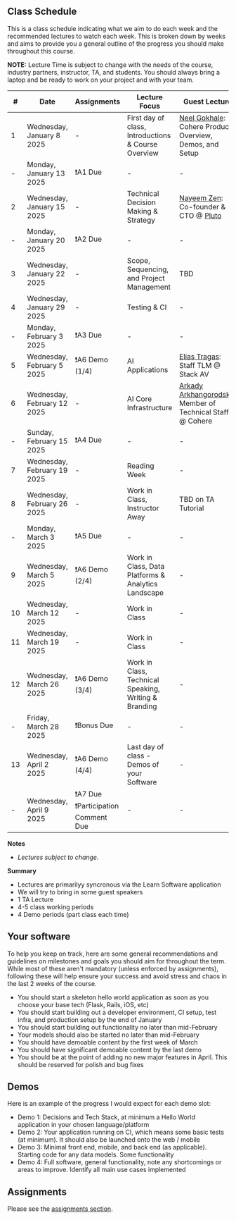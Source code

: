 ## Class Schedule

This is a class schedule indicating what we aim to do each week and the recommended lectures to watch each week. This is broken down by weeks and aims to provide you a general outline of the progress you should make throughout this course.

**NOTE:** Lecture Time is subject to change with the needs of the course, industry partners, instructor, TA, and students. You should always bring a laptop and be ready to work on your project and with your team.

| # | Date | Assignments | Lecture Focus | Guest Lecture |
| -- | -- | -- | -- | -- |
| 1 | Wednesday, January 8 2025   | - | First day of class, Introductions & Course Overview | [Neel Gokhale](https://ca.linkedin.com/in/neel-gokhale): Cohere Product Overview, Demos, and Setup |
| - | Monday, January 13 2025   | ❗A1 Due | - | - |
| 2 | Wednesday, January 15 2025   | - | Technical Decision Making & Strategy | [Nayeem Zen](https://ca.linkedin.com/in/nayeemzen): Co-founder & CTO @ [Pluto](https://www.getpluto.com/) |
| - | Monday, January 20 2025   | ❗A2 Due | - | - |
| 3 | Wednesday, January 22 2025   | - | Scope, Sequencing, and Project Management | TBD |
| 4 | Wednesday, January 29 2025   | - | Testing & CI | - |
| - | Monday, February 3 2025   | ❗A3 Due | - | - |
| 5 | Wednesday, February 5 2025  | ❗A6 Demo (1/4) | AI Applications  | [Elias Tragas](https://www.linkedin.com/in/elias-tragas-a5642163): Staff TLM @ Stack AV |
| 6 | Wednesday, February 12 2025  | - | AI Core Infrastructure | [Arkady Arkhangorodsky](https://ca.linkedin.com/in/arkadyark): Member of Technical Staff @ Cohere |
| - | Sunday, February 15 2025   | ❗A4 Due | - | - |
| 7 | Wednesday, February 19 2025  | - | Reading Week | - | 
| 8 | Wednesday, February 26 2025      | - | Work in Class, Instructor Away | TBD on TA Tutorial | 
| - | Monday, March 3 2025   | ❗A5 Due | - | - |
| 9 | Wednesday, March 5 2025     | ❗A6 Demo (2/4) | Work in Class, Data Platforms & Analytics Landscape | - | 
| 10 | Wednesday, March 12 2025    | -| Work in Class | - | 
| 11 | Wednesday, March 19 2025    | - | Work in Class | - | 
| 12 | Wednesday, March 26 2025    | ❗A6 Demo (3/4) | Work in Class, Technical Speaking, Writing & Branding  | - |
| - | Friday, March 28 2025   | ❗Bonus Due | - | - |
| 13 | Wednesday, April 2 2025  | ❗A6 Demo (4/4) | Last day of class - Demos of your Software | - | 
| - | Wednesday, April 9 2025   | ❗A7 Due<br>❗Participation Comment Due | - | - |

**Notes**
- _Lectures subject to change._

**Summary**

- Lectures are primarilyy syncronous via the Learn Software application
- We will try to bring in some guest speakers
- 1 TA Lecture
- 4-5 class working periods
- 4 Demo periods (part class each time)

## Your software

To help you keep on track, here are some general recommendations and guidelines on milestones and goals you should aim for throughout the term. While most of these aren't mandatory (unless enforced by assignments), following these will help ensure your success and avoid stress and chaos in the last 2 weeks of the course.

- You should start a skeleton hello world application as soon as you choose your base tech (Flask, Rails, iOS, etc)
- You should start building out a developer environment, CI setup, test infra, and production setup by the end of January
- You should start building out functionality no later than mid-February 
- Your models should also be started no later than mid-February
- You should have demoable content by the first week of March
- You should have significant demoable content by the last demo  
- You should be at the point of adding no new major features in April. This should be reserved for polish and bug fixes

## Demos

Here is an example of the progress I would expect for each demo slot:

- Demo 1: Decisions and Tech Stack, at minimum a Hello World application in your chosen language/platform
- Demo 2: Your application running on CI, which means some basic tests (at minimum). It should also be launched onto the web / mobile
- Demo 3: Minimal front end, mobile, and back end (as applicable). Starting code for any data models. Some functionality
- Demo 4: Full software, general functionality, note any shortcomings or areas to improve. Identify all main use cases implemented

## Assignments

Please see the [assignments section](../assignments/README.md).
